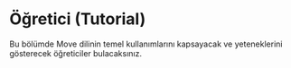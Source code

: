 # Öğretici (Tutorial)

Bu bölümde Move dilinin temel kullanımlarını kapsayacak ve yeteneklerini gösterecek öğreticiler bulacaksınız.
